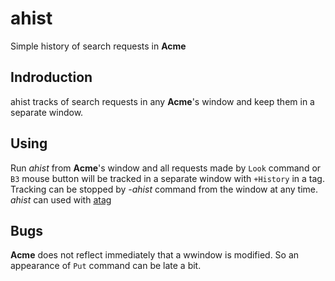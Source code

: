 # ahist

Simple history of search requests in **Acme**

## Indroduction

ahist tracks of search requests in any **Acme**'s window and keep them in a separate window.

## Using

Run _ahist_ from **Acme**'s window and all requests made by `Look` command or `B3` mouse button will be tracked in a separate window with `+History` in a tag.
Tracking can be stopped by _-ahist_ command from the window at any time.
_ahist_ can used with [atag](https://github.com/santucco/atag)

## Bugs

**Acme** does not reflect immediately that a wwindow is modified. So an appearance of `Put` command can be late a bit.